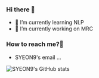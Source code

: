 ### Hi there 👋

- 🔭 I’m currently learning NLP
- 🌱 I’m currently working on MRC


### How to reach me?🤔
- SYEON9's email ...

![SYEON9's GitHub stats](https://github-readme-stats.vercel.app/api?username=SYEON9&show_icons=true&theme=radical)

<!--
**SYEON9/SYEON9** is a ✨ _special_ ✨ repository because its `README.md` (this file) appears on your GitHub profile.

Here are some ideas to get you started:

- 🔭 I’m currently working on ...
- 🌱 I’m currently learning ...
- 👯 I’m looking to collaborate on ...
- 🤔 I’m looking for help with ...
- 💬 Ask me about ...
- 📫 How to reach me: ...
- 😄 Pronouns: ...
- ⚡ Fun fact: ...
-->
